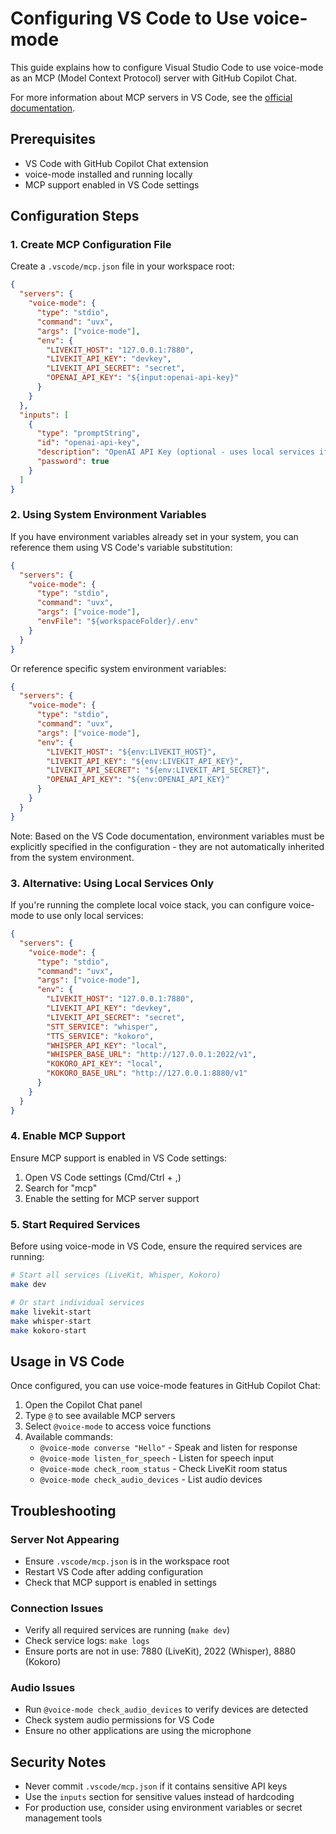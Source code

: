 # Configuring VS Code to Use voice-mode

This guide explains how to configure Visual Studio Code to use voice-mode as an MCP (Model Context Protocol) server with GitHub Copilot Chat.

For more information about MCP servers in VS Code, see the [official documentation](https://code.visualstudio.com/docs/copilot/chat/mcp-servers).

## Prerequisites

- VS Code with GitHub Copilot Chat extension
- voice-mode installed and running locally
- MCP support enabled in VS Code settings

## Configuration Steps

### 1. Create MCP Configuration File

Create a `.vscode/mcp.json` file in your workspace root:

```json
{
  "servers": {
    "voice-mode": {
      "type": "stdio",
      "command": "uvx",
      "args": ["voice-mode"],
      "env": {
        "LIVEKIT_HOST": "127.0.0.1:7880",
        "LIVEKIT_API_KEY": "devkey",
        "LIVEKIT_API_SECRET": "secret",
        "OPENAI_API_KEY": "${input:openai-api-key}"
      }
    }
  },
  "inputs": [
    {
      "type": "promptString",
      "id": "openai-api-key",
      "description": "OpenAI API Key (optional - uses local services if not provided)",
      "password": true
    }
  ]
}
```

### 2. Using System Environment Variables

If you have environment variables already set in your system, you can reference them using VS Code's variable substitution:

```json
{
  "servers": {
    "voice-mode": {
      "type": "stdio",
      "command": "uvx",
      "args": ["voice-mode"],
      "envFile": "${workspaceFolder}/.env"
    }
  }
}
```

Or reference specific system environment variables:

```json
{
  "servers": {
    "voice-mode": {
      "type": "stdio",
      "command": "uvx",
      "args": ["voice-mode"],
      "env": {
        "LIVEKIT_HOST": "${env:LIVEKIT_HOST}",
        "LIVEKIT_API_KEY": "${env:LIVEKIT_API_KEY}",
        "LIVEKIT_API_SECRET": "${env:LIVEKIT_API_SECRET}",
        "OPENAI_API_KEY": "${env:OPENAI_API_KEY}"
      }
    }
  }
}
```

Note: Based on the VS Code documentation, environment variables must be explicitly specified in the configuration - they are not automatically inherited from the system environment.

### 3. Alternative: Using Local Services Only

If you're running the complete local voice stack, you can configure voice-mode to use only local services:

```json
{
  "servers": {
    "voice-mode": {
      "type": "stdio",
      "command": "uvx",
      "args": ["voice-mode"],
      "env": {
        "LIVEKIT_HOST": "127.0.0.1:7880",
        "LIVEKIT_API_KEY": "devkey",
        "LIVEKIT_API_SECRET": "secret",
        "STT_SERVICE": "whisper",
        "TTS_SERVICE": "kokoro",
        "WHISPER_API_KEY": "local",
        "WHISPER_BASE_URL": "http://127.0.0.1:2022/v1",
        "KOKORO_API_KEY": "local",
        "KOKORO_BASE_URL": "http://127.0.0.1:8880/v1"
      }
    }
  }
}
```

### 4. Enable MCP Support

Ensure MCP support is enabled in VS Code settings:

1. Open VS Code settings (Cmd/Ctrl + ,)
2. Search for "mcp"
3. Enable the setting for MCP server support

### 5. Start Required Services

Before using voice-mode in VS Code, ensure the required services are running:

```bash
# Start all services (LiveKit, Whisper, Kokoro)
make dev

# Or start individual services
make livekit-start
make whisper-start
make kokoro-start
```

## Usage in VS Code

Once configured, you can use voice-mode features in GitHub Copilot Chat:

1. Open the Copilot Chat panel
2. Type `@` to see available MCP servers
3. Select `@voice-mode` to access voice functions
4. Available commands:
   - `@voice-mode converse "Hello"` - Speak and listen for response
   - `@voice-mode listen_for_speech` - Listen for speech input
   - `@voice-mode check_room_status` - Check LiveKit room status
   - `@voice-mode check_audio_devices` - List audio devices

## Troubleshooting

### Server Not Appearing
- Ensure `.vscode/mcp.json` is in the workspace root
- Restart VS Code after adding configuration
- Check that MCP support is enabled in settings

### Connection Issues
- Verify all required services are running (`make dev`)
- Check service logs: `make logs`
- Ensure ports are not in use: 7880 (LiveKit), 2022 (Whisper), 8880 (Kokoro)

### Audio Issues
- Run `@voice-mode check_audio_devices` to verify devices are detected
- Check system audio permissions for VS Code
- Ensure no other applications are using the microphone

## Security Notes

- Never commit `.vscode/mcp.json` if it contains sensitive API keys
- Use the `inputs` section for sensitive values instead of hardcoding
- For production use, consider using environment variables or secret management tools